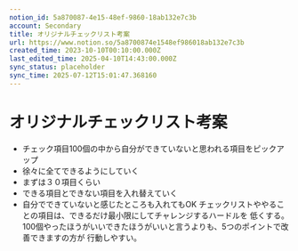 ```yaml
---
notion_id: 5a870087-4e15-48ef-9860-18ab132e7c3b
account: Secondary
title: オリジナルチェックリスト考案
url: https://www.notion.so/5a8700874e1548ef986018ab132e7c3b
created_time: 2023-10-10T00:10:00.000Z
last_edited_time: 2025-04-10T14:43:00.000Z
sync_status: placeholder
sync_time: 2025-07-12T15:01:47.368160
---
```

# オリジナルチェックリスト考案

- チェック項目100個の中から自分ができていないと思われる項目をピックアップ
- 徐々に全てできるようにしていく
- まずは３０項目くらい
- できる項目とできない項目を入れ替えていく
- 自分でできていないと感じたところも入れてもOK
チェックリストややることの項目は、できるだけ最小限にしてチャレンジするハードルを 低くする。
100個やったほうがいいできたほうがいいと言うよりも、5つのポイントで改善できますの方が 行動しやすい。